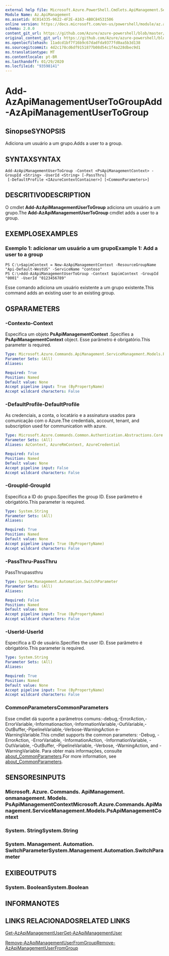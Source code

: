```yaml
---
external help file: Microsoft.Azure.PowerShell.Cmdlets.ApiManagement.ServiceManagement.dll-Help.xml
Module Name: Az.ApiManagement
ms.assetid: 8C014335-9622-4F2E-A163-4B0C84531506
online version: https://docs.microsoft.com/en-us/powershell/module/az.apimanagement/add-azapimanagementusertogroup
schema: 2.0.0
content_git_url: https://github.com/Azure/azure-powershell/blob/master/src/ApiManagement/ApiManagement/help/Add-AzApiManagementUserToGroup.md
original_content_git_url: https://github.com/Azure/azure-powershell/blob/master/src/ApiManagement/ApiManagement/help/Add-AzApiManagementUserToGroup.md
ms.openlocfilehash: 11adcd1bf7f16b9c67dadfda9377fd0aa5b3d138
ms.sourcegitcommit: 4d2c178cd6df9151877b08d54c1f4a228dbec9d1
ms.translationtype: MT
ms.contentlocale: pt-BR
ms.lasthandoff: 01/29/2020
ms.locfileid: "93598141"
---
```

# <span data-ttu-id="2d537-101">Add-AzApiManagementUserToGroup</span><span class="sxs-lookup"><span data-stu-id="2d537-101">Add-AzApiManagementUserToGroup</span></span>

## <span data-ttu-id="2d537-102">Sinopse</span><span class="sxs-lookup"><span data-stu-id="2d537-102">SYNOPSIS</span></span>
<span data-ttu-id="2d537-103">Adiciona um usuário a um grupo.</span><span class="sxs-lookup"><span data-stu-id="2d537-103">Adds a user to a group.</span></span>

## <span data-ttu-id="2d537-104">SYNTAX</span><span class="sxs-lookup"><span data-stu-id="2d537-104">SYNTAX</span></span>

```
Add-AzApiManagementUserToGroup -Context <PsApiManagementContext> -GroupId <String> -UserId <String> [-PassThru]
 [-DefaultProfile <IAzureContextContainer>] [<CommonParameters>]
```

## <span data-ttu-id="2d537-105">DESCRITIVO</span><span class="sxs-lookup"><span data-stu-id="2d537-105">DESCRIPTION</span></span>
<span data-ttu-id="2d537-106">O cmdlet **Add-AzApiManagementUserToGroup** adiciona um usuário a um grupo.</span><span class="sxs-lookup"><span data-stu-id="2d537-106">The **Add-AzApiManagementUserToGroup** cmdlet adds a user to a group.</span></span>

## <span data-ttu-id="2d537-107">EXEMPLOS</span><span class="sxs-lookup"><span data-stu-id="2d537-107">EXAMPLES</span></span>

### <span data-ttu-id="2d537-108">Exemplo 1: adicionar um usuário a um grupo</span><span class="sxs-lookup"><span data-stu-id="2d537-108">Example 1: Add a user to a group</span></span>
```
PS C:\>$apimContext = New-AzApiManagementContext -ResourceGroupName "Api-Default-WestUS" -ServiceName "contoso"
PS C:\>Add-AzApiManagementUserToGroup -Context $apimContext -GroupId "0001" -UserId "0123456789"
```

<span data-ttu-id="2d537-109">Esse comando adiciona um usuário existente a um grupo existente.</span><span class="sxs-lookup"><span data-stu-id="2d537-109">This command adds an existing user to an existing group.</span></span>

## <span data-ttu-id="2d537-110">OS</span><span class="sxs-lookup"><span data-stu-id="2d537-110">PARAMETERS</span></span>

### <span data-ttu-id="2d537-111">-Contexto</span><span class="sxs-lookup"><span data-stu-id="2d537-111">-Context</span></span>
<span data-ttu-id="2d537-112">Especifica um objeto **PsApiManagementContext** .</span><span class="sxs-lookup"><span data-stu-id="2d537-112">Specifies a **PsApiManagementContext** object.</span></span>
<span data-ttu-id="2d537-113">Esse parâmetro é obrigatório.</span><span class="sxs-lookup"><span data-stu-id="2d537-113">This parameter is required.</span></span>

```yaml
Type: Microsoft.Azure.Commands.ApiManagement.ServiceManagement.Models.PsApiManagementContext
Parameter Sets: (All)
Aliases:

Required: True
Position: Named
Default value: None
Accept pipeline input: True (ByPropertyName)
Accept wildcard characters: False
```

### <span data-ttu-id="2d537-114">-DefaultProfile</span><span class="sxs-lookup"><span data-stu-id="2d537-114">-DefaultProfile</span></span>
<span data-ttu-id="2d537-115">As credenciais, a conta, o locatário e a assinatura usados para comunicação com o Azure.</span><span class="sxs-lookup"><span data-stu-id="2d537-115">The credentials, account, tenant, and subscription used for communication with azure.</span></span>

```yaml
Type: Microsoft.Azure.Commands.Common.Authentication.Abstractions.Core.IAzureContextContainer
Parameter Sets: (All)
Aliases: AzContext, AzureRmContext, AzureCredential

Required: False
Position: Named
Default value: None
Accept pipeline input: False
Accept wildcard characters: False
```

### <span data-ttu-id="2d537-116">-GroupId</span><span class="sxs-lookup"><span data-stu-id="2d537-116">-GroupId</span></span>
<span data-ttu-id="2d537-117">Especifica a ID do grupo.</span><span class="sxs-lookup"><span data-stu-id="2d537-117">Specifies the group ID.</span></span>
<span data-ttu-id="2d537-118">Esse parâmetro é obrigatório.</span><span class="sxs-lookup"><span data-stu-id="2d537-118">This parameter is required.</span></span>

```yaml
Type: System.String
Parameter Sets: (All)
Aliases:

Required: True
Position: Named
Default value: None
Accept pipeline input: True (ByPropertyName)
Accept wildcard characters: False
```

### <span data-ttu-id="2d537-119">-PassThru</span><span class="sxs-lookup"><span data-stu-id="2d537-119">-PassThru</span></span>
<span data-ttu-id="2d537-120">PassThru</span><span class="sxs-lookup"><span data-stu-id="2d537-120">passthru</span></span>

```yaml
Type: System.Management.Automation.SwitchParameter
Parameter Sets: (All)
Aliases:

Required: False
Position: Named
Default value: None
Accept pipeline input: True (ByPropertyName)
Accept wildcard characters: False
```

### <span data-ttu-id="2d537-121">-UserId</span><span class="sxs-lookup"><span data-stu-id="2d537-121">-UserId</span></span>
<span data-ttu-id="2d537-122">Especifica a ID de usuário.</span><span class="sxs-lookup"><span data-stu-id="2d537-122">Specifies the user ID.</span></span>
<span data-ttu-id="2d537-123">Esse parâmetro é obrigatório.</span><span class="sxs-lookup"><span data-stu-id="2d537-123">This parameter is required.</span></span>

```yaml
Type: System.String
Parameter Sets: (All)
Aliases:

Required: True
Position: Named
Default value: None
Accept pipeline input: True (ByPropertyName)
Accept wildcard characters: False
```

### <span data-ttu-id="2d537-124">CommonParameters</span><span class="sxs-lookup"><span data-stu-id="2d537-124">CommonParameters</span></span>
<span data-ttu-id="2d537-125">Esse cmdlet dá suporte a parâmetros comuns:-debug,-ErrorAction,-ErrorVariable,-Informationaction,-InformationVariable,-OutVariable,-OutBuffer,-PipelineVariable,-Verbose-WarningAction e-WarningVariable.</span><span class="sxs-lookup"><span data-stu-id="2d537-125">This cmdlet supports the common parameters: -Debug, -ErrorAction, -ErrorVariable, -InformationAction, -InformationVariable, -OutVariable, -OutBuffer, -PipelineVariable, -Verbose, -WarningAction, and -WarningVariable.</span></span> <span data-ttu-id="2d537-126">Para obter mais informações, consulte [about_CommonParameters](https://go.microsoft.com/fwlink/?LinkID=113216).</span><span class="sxs-lookup"><span data-stu-id="2d537-126">For more information, see [about_CommonParameters](https://go.microsoft.com/fwlink/?LinkID=113216).</span></span>

## <span data-ttu-id="2d537-127">SENSORES</span><span class="sxs-lookup"><span data-stu-id="2d537-127">INPUTS</span></span>

### <span data-ttu-id="2d537-128">Microsoft. Azure. Commands. ApiManagement. onmanagement. Models. PsApiManagementContext</span><span class="sxs-lookup"><span data-stu-id="2d537-128">Microsoft.Azure.Commands.ApiManagement.ServiceManagement.Models.PsApiManagementContext</span></span>

### <span data-ttu-id="2d537-129">System. String</span><span class="sxs-lookup"><span data-stu-id="2d537-129">System.String</span></span>

### <span data-ttu-id="2d537-130">System. Management. Automation. SwitchParameter</span><span class="sxs-lookup"><span data-stu-id="2d537-130">System.Management.Automation.SwitchParameter</span></span>

## <span data-ttu-id="2d537-131">EXIBE</span><span class="sxs-lookup"><span data-stu-id="2d537-131">OUTPUTS</span></span>

### <span data-ttu-id="2d537-132">System. Boolean</span><span class="sxs-lookup"><span data-stu-id="2d537-132">System.Boolean</span></span>

## <span data-ttu-id="2d537-133">INFORMA</span><span class="sxs-lookup"><span data-stu-id="2d537-133">NOTES</span></span>

## <span data-ttu-id="2d537-134">LINKS RELACIONADOS</span><span class="sxs-lookup"><span data-stu-id="2d537-134">RELATED LINKS</span></span>

[<span data-ttu-id="2d537-135">Get-AzApiManagementUser</span><span class="sxs-lookup"><span data-stu-id="2d537-135">Get-AzApiManagementUser</span></span>](./Get-AzApiManagementUser.md)

[<span data-ttu-id="2d537-136">Remove-AzApiManagementUserFromGroup</span><span class="sxs-lookup"><span data-stu-id="2d537-136">Remove-AzApiManagementUserFromGroup</span></span>](./Remove-AzApiManagementUserFromGroup.md)


